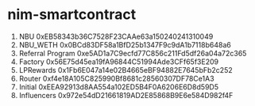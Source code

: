 # nim-smartcontract


1. NBU 0xEB58343b36C7528F23CAAe63a150240241310049
2. NBU_WETH 0x0BCd83DF58a1BfD25b1347F9c9dA1b7118b648a6
3. Referral Program 0xe5AD1a7C9ecfd77C856c211Fd5df26a04a72c365
4. Factory 0x56E75d45ea19fA96844C51994Ade3CFf65f3E209
5. LPRewards 0x1Fb6E047a14e02B4665eBF94882E7645bFb2c252
6. Router 0xf4e18A105C825990Bf8681c28560307DF78Ce1A3
7. Initial 0xEEA92913d8AA554a102ED5B4F0A6206E6D8d59D5
8. Influencers 0x972e54dD21661819AD2E85868B9E6e584D982f4F
